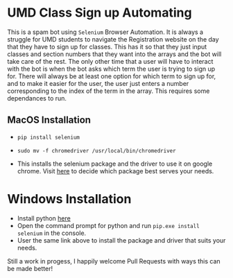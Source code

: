 # UMD Class Sign up Automating

This is a spam bot using `Selenium` Browser Automation. It is always a struggle for UMD students to navigate the Registration website on the day that they have to sign up for classes. This has it so that they just input classes and section numbers that they want into the arrays and the bot will take care of the rest. The only other time that a user will have to interact with the bot is when the bot asks which term the user is trying to sign up for. There will always be at least one option for which term to sign up for, and to make it easier for the user, the user just enters a number corresponding to the index of the term in the array. This requires some dependances to run. 

## MacOS Installation
- `pip install selenium`
- `sudo mv -f chromedriver /usr/local/bin/chromedriver` 

- This installs the selenium package and the driver to use it on google chrome. Visit [here](https://www.selenium.dev/downloads/) to decide which package best serves your needs. 

# Windows Installation
- Install python [here](https://www.python.org/downloads/windows/)
- Open the command prompt for python and run `pip.exe install selenium` in the console.
- User the same link above to install the package and driver that suits your needs.


Still a work in progess, I happily welcome Pull Requests with ways this can be made better!